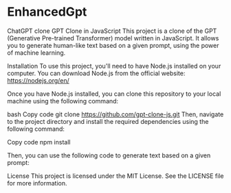 # EnhancedGpt
ChatGPT clone
GPT Clone in JavaScript
This project is a clone of the GPT (Generative Pre-trained Transformer) model written in JavaScript. It allows you to generate human-like text based on a given prompt, using the power of machine learning.

Installation
To use this project, you'll need to have Node.js installed on your computer. You can download Node.js from the official website: https://nodejs.org/en/

Once you have Node.js installed, you can clone this repository to your local machine using the following command:

bash
Copy code
git clone https://github.com/gpt-clone-js.git
Then, navigate to the project directory and install the required dependencies using the following command:

Copy code
npm install

Then, you can use the following code to generate text based on a given prompt:

License
This project is licensed under the MIT License. See the LICENSE file for more information.

